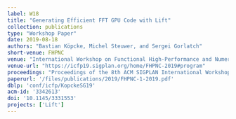 ```yaml
---
label: W18
title: "Generating Efficient FFT GPU Code with Lift"
collection: publications
type: "Workshop Paper"
date: 2019-08-18
authors: "Bastian Köpcke, Michel Steuwer, and Sergei Gorlatch"
short-venue: FHPNC
venue: "International Workshop on Functional High-Performance and Numerical Computing"
venue-url: "https://icfp19.sigplan.org/home/FHPNC-2019#program"
proceedings: "Proceedings of the 8th ACM SIGPLAN International Workshop on Functional High-Performance and Numerical Computing @ FHPNC 2019, Berlin, August 2019."
paperurl: '/files/publications/2019/FHPNC-1-2019.pdf'
dblp: 'conf/icfp/KopckeSG19'
acm-id: '3342613'
doi: '10.1145/3331553'
projects: ['Lift']
---
```


